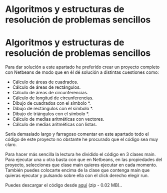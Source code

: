 # Algoritmos y estructuras de resolución de problemas sencillos

# Algoritmos y estructuras de resolución de problemas sencillos

Para dar solución a este apartado he preferido crear un proyecto completo con Netbeans de modo que en él dé solución a distintas cuestiones como:

*   Cálculo de áreas de cuadrados.
*   Cálculo de áreas de rectángulos.
*   Cálculo de áreas de circunferencias.
*   Cálculo de longitud de circunferencias.
*   Dibujo de cuadrados con el símbolo *.
*   Dibujo de rectángulos con el símbolo *.
*   Dibujo de triángulos con el símbolo *.
*   Cálculo de medias aritméticas con vectores.
*   Cálculo de medias aritméticas con listas.

Sería demasiado largo y farragoso comentar en este apartado todo el código de este proyecto no obstante he procurado que el código sea muy claro.

Para hacer más sencilla la lectura he dividido el código en 3 clases main. Para ejecutar una u otra basta con que en Netbeans, en las propiedades del proyecto, selecciones que clase main quieres ejecutar en cada momento. También puedes colocarte encima de la clase que contenga main que quieras ejecutar y pulsando sobre ella con el click derecho elegir run.

Puedes descargar el código desde [aquí](Modulo2AlgoritmosYEstructurasDeResolucionDeProblemasSencillos.zip "[zip - 0.02 MB]") (zip - 0.02 MB)..

